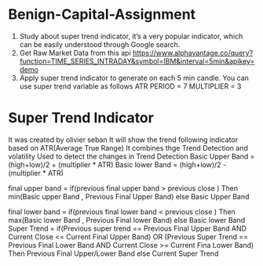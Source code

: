 # Benign-Capital-Assignment

1. Study about super trend indicator, it’s a very popular indicator, which can be easily understood through Google search.
2. Get Raw Market Data from this api https://www.alphavantage.co/query?function=TIME_SERIES_INTRADAY&symbol=IBM&interval=5min&apikey=demo
3. Apply super trend indicator to generate on each 5 min candle. You can use super trend variable as follows
ATR PERIOD = 7
MULTIPLIER = 3


# Super Trend Indicator
It was created by olivier seban
It will show the trend following indicator based on ATR(Average True Range)
It combines thge Trend Detection and volatility
Used to detect the changes in Trend Detection
Basic Upper Band = (high+low)/2 + (multiplier * ATR)
Basic lower Band = (high+low)/2 - (multiplier * ATR)

final upper band = if(previous final upper band > previous close ) 
                      Then min(Basic upper Band , Previous Final Upper Band)
                   else
                       Basic Upper Band
                       

final lower band = if(previous final lower band < previous close ) 
                      Then max(Basic lower Band , Previous Final lower Band)
                   else
                       Basic lower Band
Super Trend = if(Previous super trend == Previous Final Upper Band AND Current Close <= Current Final Upper Band) OR
                 (Previous Super Trend == Previous Final Lower Band AND Current Close >= Current Fina Lower Band)
                Then
                   Previous Final Upper/Lower Band
              else
                    Current Super Trend
                    
